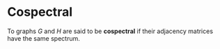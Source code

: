 Cospectral
==========

To graphs $G$ and $H$ are said to be **cospectral** if their adjacency matrices have the same spectrum.